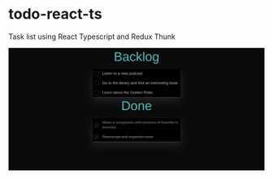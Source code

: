 # todo-react-ts
Task list using React Typescript and Redux Thunk

![Alt text](https://raw.githubusercontent.com/DevNavarrom/todo-react-ts/main/public/Screenshot.png)
